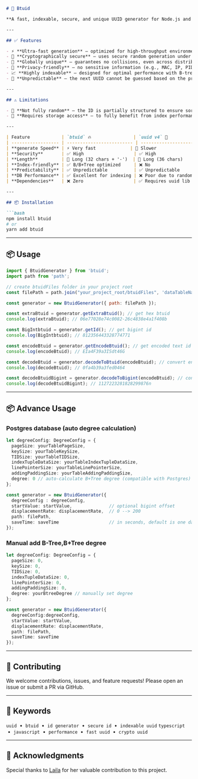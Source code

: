 
````markdown
# 🔐 Btuid

**A fast, indexable, secure, and unique UUID generator for Node.js and modern JavaScript environments.**

---

## ✅ Features

- ⚡️ **Ultra-fast generation** — optimized for high-throughput environments.
- 🔐 **Cryptographically secure** — uses secure random generation under the hood.
- 🧬 **Globally unique** — guarantees no collisions, even across distributed systems.
- 🧼 **Privacy-friendly** — no sensitive information (e.g., MAC, IP, PID) is encoded.
- 📈 **Highly indexable** — designed for optimal performance with B-tree and B+tree indexes.
- 🎯 **Unpredictable** — the next UUID cannot be guessed based on the previous one.

---

## ⚠️ Limitations

- 🎲 **Not fully random** — the ID is partially structured to ensure sortability and indexability.
- 💾 **Requires storage access** — to fully benefit from index performance Requires storage access.

---

| Feature            | `btuid` 🔥                | `uuid v4` 🎲              | `nanoid` ✨            |
| ------------------ | ------------------------- | ------------------------- | ---------------------- |
| **generate Speed** | ⚡️ Very fast             | 🐢 Slower                 | ⚡️ Fast               |
| **Security**       | ✅ High                   | ✅ High                   | ✅ High                |
| **Length**         | 🔴 Long (32 chars + '-')  | 🔴 Long (36 chars)        | 🟡 Medium (~21 chars) |
| **Index-friendly** | ✅ B/B+Tree optimized     | ❌ No                     | ❌ No                  |
| **Predictability** | ✅ Unpredictable          | ✅ Unpredictable          | ✅ Unpredictable       |
| **DB Performance** | ✅ Excellent for indexing | ❌ Poor due to randomness | ❌ Poor for indexing   |
| **Dependencies**   | ❌ Zero                   | ✅ Requires uuid lib      | ✅ Requires nanoid lib |

---

## 📦 Installation

```bash
npm install btuid
# or
yarn add btuid
````

---

## 📦 Usage

```js
import { BtuidGenerator } from 'btuid';
import path from 'path';

// create btuidFiles folder in your project root
const filePath = path.join("your_project_root/btuidFiles", 'dataTableName.json');

const generator = new BtuidGenerator({ path: filePath });

const extraBtuid = generator.getExtraBtuid(); // get hex btuid
console.log(extraBtuid); // 06e77028e74c0082-26c4838e4a1f408b

const BigIntbtuid = generator.getId(); // get bigint id
console.log(BigIntbtuid); // 812356443328774771

const encodeBtuid = generator.getEncodeBtuid(); // get encoded text id
console.log(encodeBtuid); // EIa4F39a3ISdt46G

const decodeBtuid = generator.decodeToBtuid(encodeBtuid); // convert encoded btuid text to hex
console.log(decodeBtuid); // 0fa4b39a3fed0464

const decodeBtuidBigint = generator.decodeToBigint(encodeBtuid); // convert encoded btuid text to bigint
console.log(decodeBtuidBigint); // 1127223281828299876n
```

---

## 📦 Advance Usage

### Postgres database (auto degree calculation)

```ts
let degreeConfig: DegreeConfig = {
  pageSize: yourTablePageSize,
  keySize: yourTableKeySize,
  TIDSize: yourTableTIDSize,
  indexTupleDataSize: yourTableIndexTupleDataSize,
  linePointerSize: yourTableLinePointerSize,
  addingPaddingSize: yourTableAddingPaddingSize,
  degree: 0 // auto-calculate B+Tree degree (compatible with Postgres)
};

const generator = new BtuidGenerator({
  degreeConfig : degreeConfig,
  startValue: startValue,              // optional bigint offset
  displacementRate: displacementRate,  // 0 --> 200
  path: filePath,
  saveTime: saveTime                   // in seconds, default is one day
});
```

### Manual add B-Tree,B+Tree degree

```ts
let degreeConfig: DegreeConfig = {
  pageSize: 0,
  keySize: 0,
  TIDSize: 0,
  indexTupleDataSize: 0,
  linePointerSize: 0,
  addingPaddingSize: 0,
  degree: yourBtreeDegree // manually set degree
};

const generator = new BtuidGenerator({
  degreeConfig:degreeConfig,
  startValue: startValue,
  displacementRate: displacementRate,
  path: filePath,
  saveTime: saveTime
});
```

---

## 🤝 Contributing

We welcome contributions, issues, and feature requests!
Please open an issue or submit a PR via GitHub.

---

## 🔖 Keywords

`uuid`  •  `btuid`  •  `id generator`  •  `secure id`  •  `indexable uuid`
`typescript`  •  `javascript`  •  `performance`  •  `fast uuid`  •  `crypto uuid`

---

## 🙏 Acknowledgments

Special thanks to [Laila](https://github.com/laila0010) for her valuable contribution to this project.

